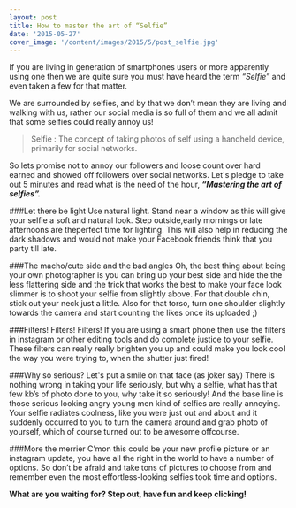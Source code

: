 ```yaml
---
layout: post
title: How to master the art of “Selfie”
date: '2015-05-27'
cover_image: '/content/images/2015/5/post_selfie.jpg'
---
```


If you are living in  generation of smartphones users or more apparently using one then we are quite sure you must have heard the term _“Selfie”_ and even taken a few for that matter. 

We are surrounded by selfies, and by that we don’t mean they are living and walking with us, rather our social media is so full of them and we all admit that some selfies could really annoy us!


>Selfie : The concept of taking photos of self using a handheld device, primarily for social networks.

So lets promise not to annoy our followers and loose count over hard earned and showed off followers over social networks. Let's pledge to take out 5 minutes and read what is the need of the hour, _**“Mastering the art of selfies”.**_ 


###Let there be light
Use natural light. Stand near a window as this will give your selfie a soft and natural look. Step outside,early mornings or late afternoons are theperfect time for lighting. This will also help in reducing the dark shadows and would not make your Facebook friends think that you party till late.


###The macho/cute side and the bad angles
Oh, the best thing about being your own photographer is you can bring up your best side and hide the the less flattering side and the trick that works the best to make your face look slimmer is to shoot your selfie from slightly above. For that double chin, stick out your neck just a little. Also for that torso, turn one shoulder slightly towards the camera and start counting the likes once its uploaded ;)


###Filters! Filters! Filters!
If you are using a smart phone then use the filters in instagram or other editing tools and do complete justice to your selfie. These filters can really really brighten you up and could make you look cool the way you were trying to, when the shutter just fired!
 
 
###Why so serious? Let's put a smile on that face (as joker say)
There is nothing wrong in taking your life seriously, but why a selfie, what has that few kb’s of photo done to you, why take it so seriously! And the base line is those serious looking angry young men kind of selfies are really annoying. Your selfie radiates coolness, like you were just out and about and it suddenly occurred to you to turn the camera around and grab photo of yourself, which of course turned out to be awesome offcourse.
 
###More the merrier
C’mon this could be your new profile picture or an instagram update, you have all the right in the world to have a number of options. So don’t be afraid and take tons of pictures to choose from and remember even the most effortless-looking selfies took time and options.

 
**What are you waiting for? Step out, have fun and keep clicking!**
